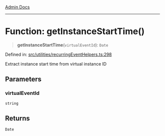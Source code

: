 [Admin Docs](/)

***

# Function: getInstanceStartTime()

> **getInstanceStartTime**(`virtualEventId`): `Date`

Defined in: [src/utilities/recurringEventHelpers.ts:298](https://github.com/gautam-divyanshu/talawa-api/blob/d8a8cac9e6df3a48d2412b7eda7ba90695bb5e35/src/utilities/recurringEventHelpers.ts#L298)

Extract instance start time from virtual instance ID

## Parameters

### virtualEventId

`string`

## Returns

`Date`
